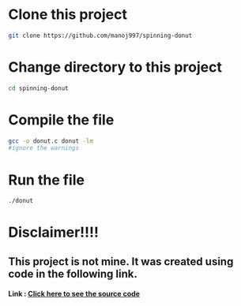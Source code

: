 # Clone this project

```bash
git clone https://github.com/manoj997/spinning-donut
```

# Change directory to this project

```bash
cd spinning-donut
```

# Compile the file

```bash
gcc -o donut.c donut -lm
#ignore the warnings

```

# Run the file

```bash
./donut

```

# Disclaimer!!!!

## This project is not mine. It was created using code in the following link.

#### Link : [Click here to see the source code](https://www.a1k0n.net/2006/09/15/obfuscated-c-donut.html)

